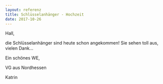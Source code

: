 ```yaml
---
layout: referenz
title: Schlüsselanhänger - Hochzeit
date: 2017-10-26
---
```


Hall,
 
die Schlüsselanhänger sind heute schon angekommen!
Sie sehen toll aus, vielen Dank…
 
Ein schönes WE,
 
VG aus Nordhessen
 
Katrin
